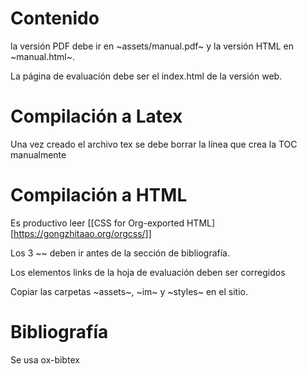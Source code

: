 # Contenido

la versión PDF debe ir en ~assets/manual.pdf~ y la versión HTML en ~manual.html~.

La página de evaluación debe ser el index.html de la versión web.

# Compilación a Latex

Una vez creado el archivo tex se debe borrar la línea que crea la TOC manualmente

# Compilación a HTML

Es  productivo leer [[CSS for  Org-exported HTML][https://gongzhitaao.org/orgcss/]] 

Los 3 ~</div>~ deben ir antes de la sección de bibliografía.

Los elementos links de la hoja de evaluación deben ser corregidos

Copiar las carpetas ~assets~, ~im~ y ~styles~ en el sitio.

# Bibliografía

Se usa ox-bibtex
